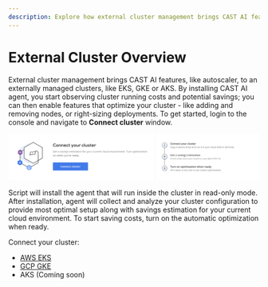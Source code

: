 ```yaml
---
description: Explore how external cluster management brings CAST AI features to externally managed clusters in EKS, GKE or AKS.
---
```


# External Cluster Overview

External cluster management brings CAST AI features, like autoscaler, to an externally managed clusters, like EKS, GKE
or AKS. By installing CAST AI agent, you start observing cluster running costs and potential savings; you can then
enable features that optimize your cluster - like adding and removing nodes, or right-sizing deployments. To get started,
login to the console and navigate to **Connect cluster** window.

![img.png](../screenshots/connect-cluster.png)

Script will install the agent that will run inside the cluster in read-only mode. After installation, agent will collect
and analyze your cluster configuration to provide most optimal setup along with savings estimation for your current
cloud environment. To start saving costs, turn on the automatic optimization when ready.

Connect your cluster:

- [AWS EKS](./eks/eks.md)
- [GCP GKE](./gke.md)
- AKS (Coming soon)
